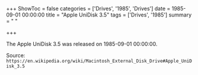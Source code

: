 +++
ShowToc = false
categories = ['Drives', '1985', 'Drives']
date = 1985-09-01 00:00:00
title = "Apple UniDisk 3.5"
tags = ['Drives', '1985']
summary = " "

+++

The Apple UniDisk 3.5 was released on 1985-09-01 00:00:00.

Source: `https://en.wikipedia.org/wiki/Macintosh_External_Disk_Drive#Apple_UniDisk_3.5`
